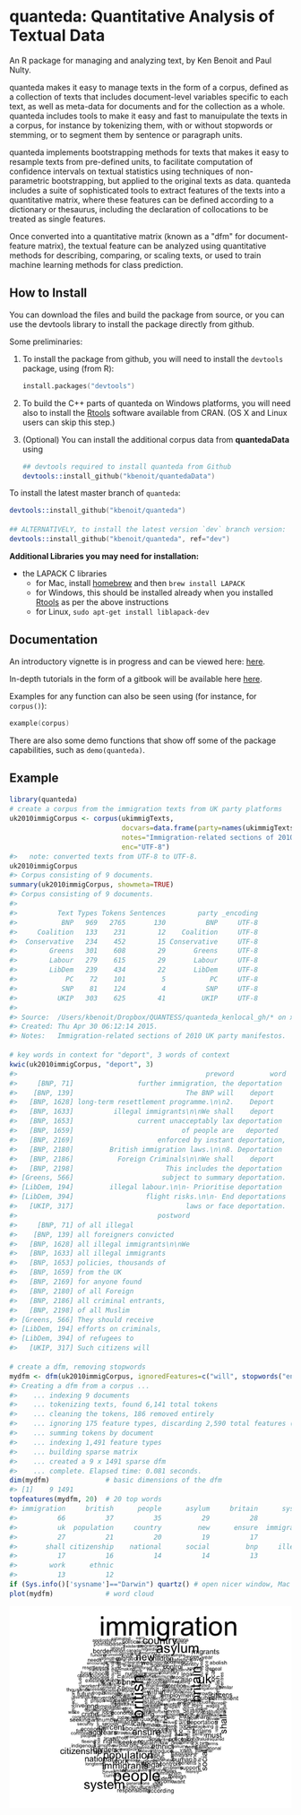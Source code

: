 <!-- README.md is generated from README.Rmd. Please edit that file -->
quanteda: Quantitative Analysis of Textual Data
===============================================

An R package for managing and analyzing text, by Ken Benoit and Paul Nulty.

quanteda makes it easy to manage texts in the form of a corpus, defined as a collection of texts that includes document-level variables specific to each text, as well as meta-data for documents and for the collection as a whole. quanteda includes tools to make it easy and fast to manuipulate the texts in a corpus, for instance by tokenizing them, with or without stopwords or stemming, or to segment them by sentence or paragraph units.

quanteda implements bootstrapping methods for texts that makes it easy to resample texts from pre-defined units, to facilitate computation of confidence intervals on textual statistics using techniques of non-parametric bootstrapping, but applied to the original texts as data. quanteda includes a suite of sophisticated tools to extract features of the texts into a quantitative matrix, where these features can be defined according to a dictionary or thesaurus, including the declaration of collocations to be treated as single features.

Once converted into a quantitative matrix (known as a "dfm" for document-feature matrix), the textual feature can be analyzed using quantitative methods for describing, comparing, or scaling texts, or used to train machine learning methods for class prediction.

How to Install
--------------

You can download the files and build the package from source, or you can use the devtools library to install the package directly from github.

Some preliminaries:

1.  To install the package from github, you will need to install the `devtools` package, using (from R):

    ``` s
    install.packages("devtools")
    ```

2.  To build the C++ parts of quanteda on Windows platforms, you will need also to install the [Rtools](http://cran.r-project.org/bin/windows/Rtools/) software available from CRAN. (OS X and Linux users can skip this step.)

3.  (Optional) You can install the additional corpus data from **quantedaData** using

    ``` s
    ## devtools required to install quanteda from Github
    devtools::install_github("kbenoit/quantedaData")
    ```

To install the latest master branch of `quanteda`:

``` s
devtools::install_github("kbenoit/quanteda")

## ALTERNATIVELY, to install the latest version `dev` branch version:
devtools::install_github("kbenoit/quanteda", ref="dev")
```

**Additional Libraries you may need for installation:**

-   the LAPACK C libraries
    -   for Mac, install [homebrew](http://brew.sh/) and then `brew install LAPACK`
    -   for Windows, this should be installed already when you installed [Rtools](http://cran.r-project.org/bin/windows/Rtools/) as per the above instructions
    -   for Linux, `sudo apt-get install liblapack-dev`

Documentation
-------------

An introductory vignette is in progress and can be viewed here: [here](http://pnulty.github.io).

In-depth tutorials in the form of a gitbook will be available here [here](http://kbenoit.github.io/quanteda).

Examples for any function can also be seen using (for instance, for `corpus()`):

``` s
example(corpus)
```

There are also some demo functions that show off some of the package capabilities, such as `demo(quanteda)`.

Example
-------

``` r
library(quanteda)
# create a corpus from the immigration texts from UK party platforms
uk2010immigCorpus <- corpus(ukimmigTexts,
                            docvars=data.frame(party=names(ukimmigTexts)),
                            notes="Immigration-related sections of 2010 UK party manifestos",
                            enc="UTF-8")
#>   note: converted texts from UTF-8 to UTF-8.
uk2010immigCorpus
#> Corpus consisting of 9 documents.
summary(uk2010immigCorpus, showmeta=TRUE)
#> Corpus consisting of 9 documents.
#> 
#>          Text Types Tokens Sentences        party _encoding
#>           BNP   969   2765       130          BNP     UTF-8
#>     Coalition   133    231        12    Coalition     UTF-8
#>  Conservative   234    452        15 Conservative     UTF-8
#>        Greens   301    608        29       Greens     UTF-8
#>        Labour   279    615        29       Labour     UTF-8
#>        LibDem   239    434        22       LibDem     UTF-8
#>            PC    72    101         5           PC     UTF-8
#>           SNP    81    124         4          SNP     UTF-8
#>          UKIP   303    625        41         UKIP     UTF-8
#> 
#> Source:  /Users/kbenoit/Dropbox/QUANTESS/quanteda_kenlocal_gh/* on x86_64 by kbenoit.
#> Created: Thu Apr 30 06:12:14 2015.
#> Notes:   Immigration-related sections of 2010 UK party manifestos.

# key words in context for "deport", 3 words of context
kwic(uk2010immigCorpus, "deport", 3)
#>                                               preword         word
#>     [BNP, 71]                further immigration, the deportation 
#>    [BNP, 139]                            The BNP will    deport   
#>   [BNP, 1628] long-term resettlement programme.\n\n2.    Deport   
#>   [BNP, 1633]          illegal immigrants\n\nWe shall    deport   
#>   [BNP, 1653]                current unacceptably lax deportation 
#>   [BNP, 1659]                           of people are   deported  
#>   [BNP, 2169]                     enforced by instant deportation,
#>   [BNP, 2180]         British immigration laws.\n\n8. Deportation 
#>   [BNP, 2186]           Foreign Criminals\n\nWe shall    deport   
#>   [BNP, 2198]                       This includes the deportation 
#> [Greens, 566]                      subject to summary deportation.
#> [LibDem, 194]         illegal labour.\n\n- Prioritise deportation 
#> [LibDem, 394]                  flight risks.\n\n- End deportations
#>   [UKIP, 317]                            laws or face deportation.
#>                                   postword
#>     [BNP, 71] of all illegal              
#>    [BNP, 139] all foreigners convicted    
#>   [BNP, 1628] all illegal immigrants\n\nWe
#>   [BNP, 1633] all illegal immigrants      
#>   [BNP, 1653] policies, thousands of      
#>   [BNP, 1659] from the UK                 
#>   [BNP, 2169] for anyone found            
#>   [BNP, 2180] of all Foreign              
#>   [BNP, 2186] all criminal entrants,      
#>   [BNP, 2198] of all Muslim               
#> [Greens, 566] They should receive         
#> [LibDem, 194] efforts on criminals,       
#> [LibDem, 394] of refugees to              
#>   [UKIP, 317] Such citizens will

# create a dfm, removing stopwords
mydfm <- dfm(uk2010immigCorpus, ignoredFeatures=c("will", stopwords("english", verbose=FALSE)))
#> Creating a dfm from a corpus ...
#>    ... indexing 9 documents
#>    ... tokenizing texts, found 6,141 total tokens
#>    ... cleaning the tokens, 186 removed entirely
#>    ... ignoring 175 feature types, discarding 2,590 total features (43.5%)
#>    ... summing tokens by document
#>    ... indexing 1,491 feature types
#>    ... building sparse matrix
#>    ... created a 9 x 1491 sparse dfm
#>    ... complete. Elapsed time: 0.081 seconds.
dim(mydfm)              # basic dimensions of the dfm
#> [1]    9 1491
topfeatures(mydfm, 20)  # 20 top words
#> immigration     british      people      asylum     britain      system 
#>          66          37          35          29          28          27 
#>          uk  population     country         new      ensure  immigrants 
#>          27          21          20          19          17          17 
#>       shall citizenship    national      social         bnp     illegal 
#>          17          16          14          14          13          13 
#>        work      ethnic 
#>          13          12
if (Sys.info()['sysname']=="Darwin") quartz() # open nicer window, Mac only
plot(mydfm)             # word cloud     
```

![](README-quanteda_example-1.png)
